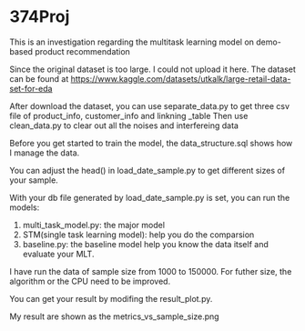 # 374Proj
This is an investigation regarding the multitask learning model on demo-based product recommendation

Since the original dataset is too large. I could not upload it here.
The dataset can be found at https://www.kaggle.com/datasets/utkalk/large-retail-data-set-for-eda

After download the dataset, you can use separate_data.py to get three csv file of product_info, customer_info and linkning _table
Then use clean_data.py to clear out all the noises and interfereing data

Before you get started to train the model, the data_structure.sql shows how I manage the data. 

You can adjust the head() in load_date_sample.py to get different sizes of your sample.

With your db file generated by load_date_sample.py is set, you can run the models:

1. multi_task_model.py: the major model
2. STM(single task learning model): help you do the comparsion
3. baseline.py: the baseline model help you know the data itself and evaluate your MLT.

I have run the data of sample size from 1000 to 150000. For futher size, the algorithm or the CPU need to be improved.

You can get your result by modifing the result_plot.py.

My result are shown as the metrics_vs_sample_size.png
